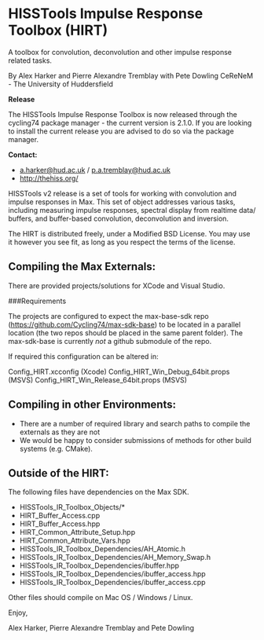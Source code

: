 HISSTools Impulse Response Toolbox (HIRT)
==================================

A toolbox for convolution, deconvolution and other impulse response related tasks.

By Alex Harker and Pierre Alexandre Tremblay with Pete Dowling
CeReNeM - The University of Huddersfield

**Release**

The HISSTools Impulse Response Toolbox is now released through the cycling74 package manager - the current version is 2.1.0. If you are looking to install the current release you are advised to do so via the package manager.

**Contact:**

* a.harker@hud.ac.uk / p.a.tremblay@hud.ac.uk
* http://thehiss.org/

HISSTools v2 release is a set of tools for working with convolution and impulse responses in Max. This set of object addresses various tasks, including measuring impulse responses, spectral display from realtime data/ buffers, and buffer-based convolution, deconvolution and inversion.

The HIRT is distributed freely, under a Modified BSD License. 
You may use it however you see fit, as long as you respect the terms of the license.

## Compiling the Max Externals:

There are provided projects/solutions for XCode and Visual Studio.

###Requirements

The projects are configured to expect the max-base-sdk repo (https://github.com/Cycling74/max-sdk-base) to be located in a parallel location (the two repos should be placed in the same parent folder). The max-sdk-base is currently *not* a github submodule of the repo.

If required this configuration can be altered in:

Config_HIRT.xcconfig (Xcode)
Config_HIRT_Win_Debug_64bit.props (MSVS)
Config_HIRT_Win_Release_64bit.props (MSVS)

## Compiling in other Environments:

- There are a number of required library and search paths to compile the externals as they are not 
- We would be happy to consider submissions of methods for other build systems (e.g. CMake).

## Outside of the HIRT:

The following files have dependencies on the Max SDK.

- HISSTools_IR_Toolbox_Objects/*
- HIRT_Buffer_Access.cpp
- HIRT_Buffer_Access.hpp
- HIRT_Common_Attribute_Setup.hpp
- HIRT_Common_Attribute_Vars.hpp
- HISSTools_IR_Toolbox_Dependencies/AH_Atomic.h
- HISSTools_IR_Toolbox_Dependencies/AH_Memory_Swap.h
- HISSTools_IR_Toolbox_Dependencies/ibuffer.hpp
- HISSTools_IR_Toolbox_Dependencies/ibuffer_access.hpp
- HISSTools_IR_Toolbox_Dependencies/ibuffer_access.cpp

Other files should compile on Mac OS / Windows / Linux.

Enjoy,

Alex Harker, Pierre Alexandre Tremblay and Pete Dowling
